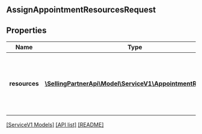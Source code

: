 ## AssignAppointmentResourcesRequest

## Properties

Name | Type | Description | Notes
------------ | ------------- | ------------- | -------------
**resources** | [**\SellingPartnerApi\Model\ServiceV1\AppointmentResource[]**](AppointmentResource.md) | List of resources that performs or performed job appointment fulfillment. |

[[ServiceV1 Models]](../) [[API list]](../../Api) [[README]](../../../README.md)

